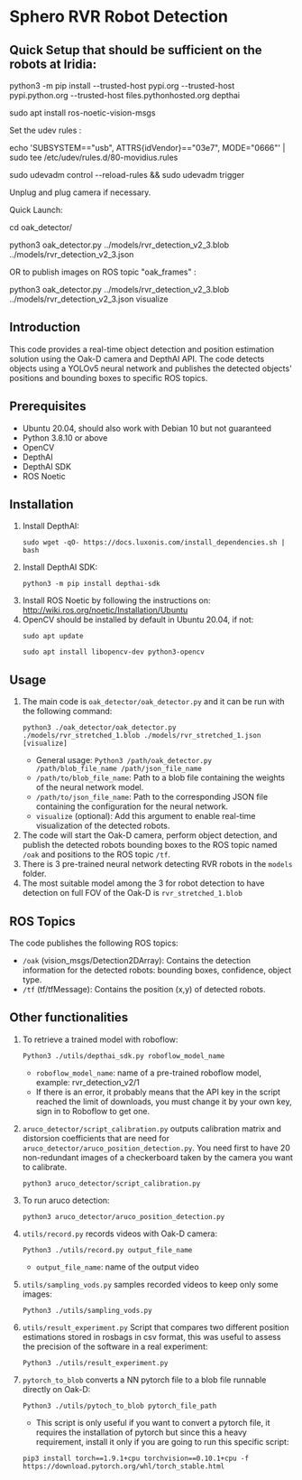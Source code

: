# Sphero RVR Robot Detection

## Quick Setup that should be sufficient on the robots at Iridia:

python3 -m pip install --trusted-host pypi.org --trusted-host pypi.python.org --trusted-host files.pythonhosted.org depthai

sudo apt install ros-noetic-vision-msgs

Set the udev rules : 

echo 'SUBSYSTEM=="usb", ATTRS{idVendor}=="03e7", MODE="0666"' | sudo tee /etc/udev/rules.d/80-movidius.rules

sudo udevadm control --reload-rules && sudo udevadm trigger

Unplug and plug camera if necessary.

Quick Launch:

cd oak_detector/

python3 oak_detector.py ../models/rvr_detection_v2_3.blob ../models/rvr_detection_v2_3.json

OR to publish images on ROS topic "oak_frames" :

python3 oak_detector.py ../models/rvr_detection_v2_3.blob ../models/rvr_detection_v2_3.json visualize 

## Introduction
This code provides a real-time object detection and position estimation solution using the Oak-D camera and DepthAI API. The code detects objects using a YOLOv5 neural network and publishes the detected objects' positions and bounding boxes to specific ROS topics.

## Prerequisites
- Ubuntu 20.04, should also work with Debian 10 but not guaranteed
- Python 3.8.10 or above
- OpenCV
- DepthAI
- DepthAI SDK
- ROS Noetic

## Installation
1. Install DepthAI:
   ```
   sudo wget -qO- https://docs.luxonis.com/install_dependencies.sh | bash
   ```
2. Install DepthAI SDK:
   ```
   python3 -m pip install depthai-sdk
   ```
3. Install ROS Noetic by following the instructions on:
   http://wiki.ros.org/noetic/Installation/Ubuntu
4. OpenCV should be installed by default in Ubuntu 20.04, if not:
   ```
   sudo apt update
   ```
   ```
   sudo apt install libopencv-dev python3-opencv
   ```
## Usage
1. The main code is `oak_detector/oak_detector.py` and it can be run with the following command:
    ```
    python3 ./oak_detector/oak_detector.py ./models/rvr_stretched_1.blob ./models/rvr_stretched_1.json [visualize]
    ```
    - General usage: `Python3 /path/oak_detector.py /path/blob_file_name /path/json_file_name`
    - `/path/to/blob_file_name`: Path to a blob file containing the weights of the neural network model.
    - `/path/to/json_file_name`: Path to the corresponding JSON file containing the configuration for the neural network.
    - `visualize` (optional): Add this argument to enable real-time visualization of the detected robots.
2. The code will start the Oak-D camera, perform object detection, and publish the detected robots bounding boxes to the ROS topic named `/oak` and positions to the ROS topic `/tf`.
3. There is 3 pre-trained neural network detecting RVR robots in the `models` folder.
4. The most suitable model among the 3 for robot detection to have detection on full FOV of the Oak-D is `rvr_stretched_1.blob`
## ROS Topics
The code publishes the following ROS topics:
- `/oak` (vision_msgs/Detection2DArray): Contains the detection information for the detected robots: bounding boxes, confidence, object type.
- `/tf`  (tf/tfMessage): Contains the position (x,y) of detected robots.

## Other functionalities

1. To retrieve a trained model with roboflow:
   ```
   Python3 ./utils/depthai_sdk.py roboflow_model_name
   ```
   - `roboflow_model_name`: name of a pre-trained roboflow model, example: rvr_detection_v2/1
   - If there is an error, it probably means that the API key in the script reached the limit of downloads, you must change it by your own key, sign in to Roboflow to get one.

2. `aruco_detector/script_calibration.py` outputs calibration matrix and distorsion coefficients that are need for `aruco_detector/aruco_position_detection.py`. You need first to have 20 non-redundant images of a checkerboard taken by the camera you want to calibrate.
   ```
   python3 aruco_detector/script_calibration.py
   ```
3. To run aruco detection:
   ```
   python3 aruco_detector/aruco_position_detection.py
   ```
4. `utils/record.py` records videos with Oak-D camera:
   ```
   Python3 ./utils/record.py output_file_name
   ```
   - `output_file_name`: name of the output video
5. `utils/sampling_vods.py` samples recorded videos to keep only some images:
   ```
   Python3 ./utils/sampling_vods.py
   ```
6. `utils/result_experiment.py` Script that compares two different position estimations stored in rosbags in csv format, this was useful to assess the precision of the software in a real experiment:
   ```
   Python3 ./utils/result_experiment.py
   ```
7. `pytorch_to_blob` converts a NN pytorch file to a blob file runnable directly on Oak-D:
   ```
   Python3 ./utils/pytoch_to_blob pytorch_file_path
   ```
   - This script is only useful if you want to convert a pytorch file, it requires the installation of pytorch but since this a heavy requirement, install it only if you are going to run this specific script:
   ```
   pip3 install torch==1.9.1+cpu torchvision==0.10.1+cpu -f https://download.pytorch.org/whl/torch_stable.html
   ```
   
